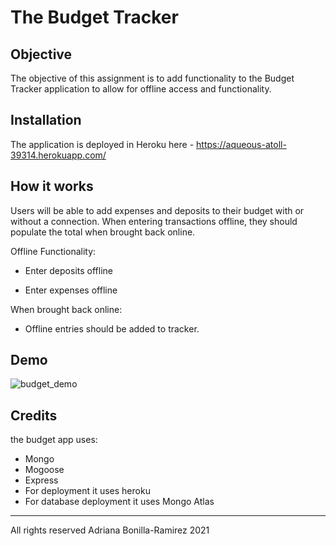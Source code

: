 # The Budget Tracker

## Objective

The objective of this assignment is to add functionality to the Budget Tracker application to allow for offline access and functionality.

## Installation

The application is deployed in Heroku here - https://aqueous-atoll-39314.herokuapp.com/

## How it works

Users will be able to add expenses and deposits to their budget with or without a connection. When entering transactions offline, they should populate the total when brought back online.

Offline Functionality:

  * Enter deposits offline

  * Enter expenses offline

When brought back online:

  * Offline entries should be added to tracker.

## Demo

![budget_demo](public/images/budget-app.gif)

## Credits

the budget app uses:
- Mongo
- Mogoose
- Express
- For deployment it uses heroku
- For database deployment it uses Mongo Atlas

- - -

All rights reserved Adriana Bonilla-Ramirez 2021

